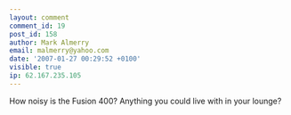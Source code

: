 ```yaml
---
layout: comment
comment_id: 19
post_id: 158
author: Mark Almerry
email: malmerry@yahoo.com
date: '2007-01-27 00:29:52 +0100'
visible: true
ip: 62.167.235.105
---
```

How noisy is the Fusion 400? Anything you could live with in your lounge?
